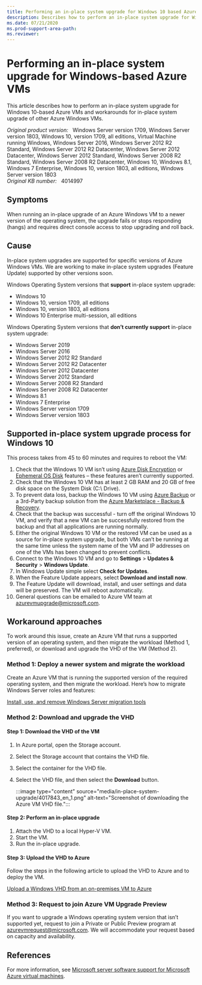 ```yaml
---
title: Performing an in-place system upgrade for Windows 10 based Azure VMs and workarounds for other versions of Azure Windows VMs
description: Describes how to perform an in-place system upgrade for Windows 10 based Azure VMs and workarounds for other versions of Azure Windows VMs
ms.date: 07/21/2020
ms.prod-support-area-path: 
ms.reviewer: 
---
```

# Performing an in-place system upgrade for Windows-based Azure VMs

This article describes how to perform an in-place system upgrade for Windows 10-based Azure VMs and workarounds for in-place system upgrade of other Azure Windows VMs.

_Original product version:_ &nbsp; Windows Server version 1709, Windows Server version 1803, Windows 10, version 1709, all editions, Virtual Machine running Windows, Windows Server 2016, Windows Server 2012 R2 Standard, Windows Server 2012 R2 Datacenter, Windows Server 2012 Datacenter, Windows Server 2012 Standard, Windows Server 2008 R2 Standard, Windows Server 2008 R2 Datacenter, Windows 10, Windows 8.1, Windows 7 Enterprise, Windows 10, version 1803, all editions, Windows Server version 1803  
_Original KB number:_ &nbsp; 4014997

## Symptoms

When running an in-place upgrade of an Azure Windows VM to a newer version of the operating system, the upgrade fails or stops responding (hangs) and requires direct console access to stop upgrading and roll back.

## Cause

In-place system upgrades are supported for specific versions of Azure Windows VMs. We are working to make in-place system upgrades (Feature Update) supported by other versions soon.

Windows Operating System versions that **support** in-place system upgrade:

- Windows 10
- Windows 10, version 1709, all editions
- Windows 10, version 1803, all editions
- Windows 10 Enterprise multi-session, all editions

Windows Operating System versions that **don’t currently support** in-place system upgrade: 

- Windows Server 2019
- Windows Server 2016
- Windows Server 2012 R2 Standard
- Windows Server 2012 R2 Datacenter
- Windows Server 2012 Datacenter
- Windows Server 2012 Standard
- Windows Server 2008 R2 Standard
- Windows Server 2008 R2 Datacenter
- Windows 8.1
- Windows 7 Enterprise
- Windows Server version 1709
- Windows Server version 1803

## Supported in-place system upgrade process for Windows 10

This process takes from 45 to 60 minutes and requires to reboot the VM:

1. Check that the Windows 10 VM isn’t using [Azure Disk Encryption](https://docs.microsoft.com[/azure/virtual-machines/windows/disk-encryption-overview) or [Ephemeral OS Disk](https://docs.microsoft.com/azure/virtual-machines/ephemeral-os-disks) features – these features aren’t currently supported.
2. Check that the Windows 10 VM has at least 2 GB RAM and 20 GB of free disk space on the System Disk (C:\ Drive).
3. To prevent data loss, backup the Windows 10 VM using [Azure Backup](https://docs.microsoft.com/azure/backup) or a 3rd-Party backup solution from the [Azure Marketplace  - Backup & Recovery](https://azuremarketplace.microsoft.com/en-us/marketplace/apps?search=Backup%20%26%20Recovery&page=1).
4. Check that the backup was successful - turn off the original Windows 10 VM, and verify that a new VM can be successfully restored from the backup and that all applications are running normally.
5. Either the original Windows 10 VM or the restored VM can be used as a source for in-place system upgrade, but both VMs can’t be running at the same time unless the system name of the VM and IP addresses on one of the VMs has been changed to prevent conflicts.
6. Connect to the Windows 10 VM and go to **Settings** > **Updates & Security** > **Windows Update**.
7. In Windows Update simple select **Check for Updates**.
8. When the Feature Update appears, select **Download and install now**.
9. The Feature Update will download, install, and user settings and data will be preserved. The VM will reboot automatically.
10. General questions can be emailed to Azure VM team at azurevmupgrade@microsoft.com.

## Workaround approaches

To work around this issue, create an Azure VM that runs a supported version of an operating system, and then migrate the workload (Method 1, preferred), or download and upgrade the VHD of the VM (Method 2).

### Method 1: Deploy a newer system and migrate the workload

Create an Azure VM that is running the supported version of the required operating system, and then migrate the workload. Here’s how to migrate Windows Server roles and features: 

[Install, use, and remove Windows Server migration tools](https://docs.microsoft.com/previous-versions/windows/it-pro/windows-server-2012-R2-and-2012/jj134202(v=ws.11)?redirectedfrom=MSDN)

### Method 2: Download and upgrade the VHD  

#### Step 1: Download the VHD of the VM

1. In Azure portal, open the Storage account.
2. Select the Storage account that contains the VHD file.
3. Select the container for the VHD file.
4. Select the VHD file, and then select the **Download** button.

    :::image type="content" source="media/in-place-system-upgrade/4017843_en_1.png" alt-text="Screenshot of downloading the Azure VM VHD file.":::

#### Step 2: Perform an in-place upgrade

1. Attach the VHD to a local Hyper-V VM.
2. Start the VM.
3. Run the in-place upgrade.

#### Step 3: Upload the VHD to Azure

Follow the steps in the following article to upload the VHD to Azure and to deploy the VM.

[Upload a Windows VHD from an on-premises VM to Azure](https://docs.microsoft.com/azure/virtual-machines/windows/upload-image)

### Method 3: Request to join Azure VM Upgrade Preview

If you want to upgrade a Windows operating system version that isn’t supported yet, request to join a Private or Public Preview program at azurevmrequest@microsoft.com. We will accommodate your request based on capacity and availability.

## References

For more information, see [Microsoft server software support for Microsoft Azure virtual machines](https://support.microsoft.com/help/2721672).
